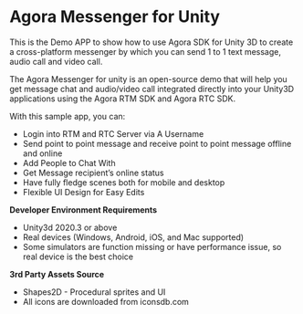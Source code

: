 # **Agora Messenger for Unity**
This is the Demo APP to show how to use Agora SDK for Unity 3D to create a cross-platform messenger by which you can send 1 to 1 text message, audio call and video call.

The Agora Messenger for unity is an open-source demo that will help you get message chat and audio/video call integrated directly into your Unity3D applications using the Agora RTM SDK and Agora RTC SDK.

With this sample app, you can:

- Login into RTM and RTC Server via A Username
- Send point to point message and receive point to point message offline and online
- Add People to Chat With
- Get Message recipient’s online status
- Have fully fledge scenes both for mobile and desktop
- Flexible UI Design for Easy Edits







**Developer Environment Requirements**

- Unity3d 2020.3 or above
- Real devices (Windows, Android, iOS, and Mac supported)
- Some simulators are function missing or have performance issue, so real device is the best choice



**3rd Party Assets Source**

- Shapes2D - Procedural sprites and UI
- All icons are downloaded from iconsdb.com